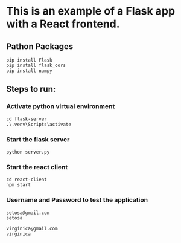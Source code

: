 # This is an example of a Flask app with a React frontend. 

## Pathon Packages
```
pip install Flask
pip install flask_cors
pip install numpy
```

## Steps to run:
### Activate python virtual environment
```
cd flask-server
.\.venv\Scripts\activate
```
### Start the flask server
```
python server.py
```

### Start the react client
```
cd react-client
npm start
```

### Username and Password to test the application
```
setosa@gmail.com
setosa
```
```
virginica@gmail.com
virginica
```
